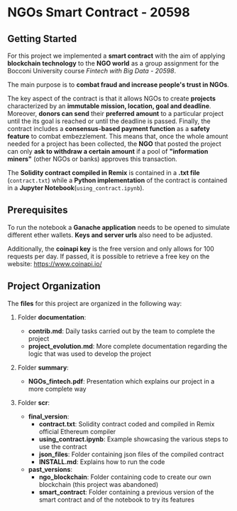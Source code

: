 # NGOs Smart Contract - 20598

## Getting Started
For this project we implemented a __smart contract__ with the aim of applying __blockchain technology__ to the __NGO world__ as a group assignment for the Bocconi University course _Fintech with Big Data - 20598_.

The main purpose is to __combat fraud and increase people's trust in NGOs__.

The key aspect of the contract is that it allows NGOs to create __projects__ characterized by an __immutable mission, location, goal and deadline__. Moreover, __donors can send__ their __preferred amount__ to a particular project until the its goal is reached or until the deadline is passed. Finally, the contract includes a __consensus-based payment function__ as a __safety feature__ to combat embezzlement. This means that, once the whole amount needed for a project has been collected, the __NGO__ that posted the project can only __ask to withdraw a certain amount__ if a pool of __"information miners"__ (other NGOs or banks) approves this transaction.

The __Solidity contract compiled in Remix__ is contained in a __.txt file__ (`contract.txt`) while a __Python implementation__ of the contract is contained in a __Jupyter Notebook__(`using_contract.ipynb`).

## Prerequisites
To run the notebook a __Ganache application__ needs to be opened to simulate different ether wallets. 
__Keys and server urls__ also need to be adjusted.

Additionally, the __coinapi key__ is the free version and only allows for 100 requests per day. If passed, it is possible to retrieve a free key on the website: https://www.coinapi.io/

## Project Organization
The __files__ for this project are organized in the following way:

1.  Folder __documentation__:
    *  __contrib.md__: Daily tasks carried out by the team to complete the project
    *  __project_evolution.md__: More complete documentation regarding the logic that was used to develop the project    
    
2.  Folder __summary__:
    *  __NGOs_fintech.pdf__: Presentation which explains our project in a more complete way
    
3.  Folder __scr__:
    *  __final_version__:
        *  __contract.txt__: Solidity contract coded and compiled in Remix official Ethereum compiler
        *  __using_contract.ipynb__: Example showcasing the various steps to use the contract
        *  __json_files__: Folder containing json files of the compiled contract
        *  __INSTALL.md__: Explains how to run the code 
    *  __past_versions__:
        *  __ngo_blockchain__: Folder containing code to create our own blockchain (this project was abandoned)
        *  __smart_contract__: Folder containing a previous version of the smart contract and of the notebook to try its features
